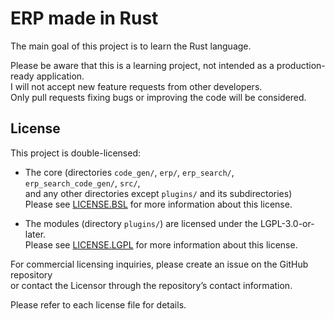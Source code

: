 # ERP made in Rust

The main goal of this project is to learn the Rust language.

Please be aware that this is a learning project, not intended as a production-ready application.  
I will not accept new feature requests from other developers.  
Only pull requests fixing bugs or improving the code will be considered.

## License

This project is double-licensed:

- The core (directories `code_gen/`, `erp/`, `erp_search/`, `erp_search_code_gen/`, `src/`,  
  and any other directories except `plugins/` and its subdirectories)  
  Please see [LICENSE.BSL](LICENSE.BSL) for more information about this license.

- The modules (directory `plugins/`) are licensed under the LGPL-3.0-or-later.  
  Please see [LICENSE.LGPL](LICENSE.LGPL) for more information about this license.

For commercial licensing inquiries, please create an issue on the GitHub repository  
or contact the Licensor through the repository’s contact information.

Please refer to each license file for details.
